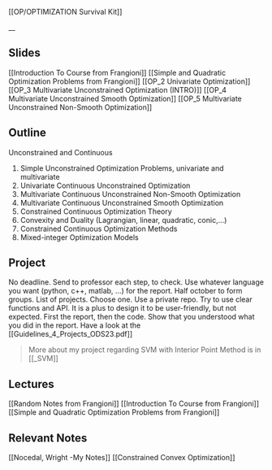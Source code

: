 
[[OP/OPTIMIZATION Survival Kit]]

__
## Slides
[[Introduction To Course from Frangioni]]
[[Simple and Quadratic Optimization Problems from Frangioni]]
[[OP_2 Univariate Optimization]]
[[OP_3 Multivariate Unconstrained Optimization (INTRO)]]
[[OP_4 Multivariate Unconstrained Smooth Optimization]]
[[OP_5 Multivariate Unconstrained Non-Smooth Optimization]]

## Outline
Unconstrained and Continuous
1. Simple Unconstrained Optimization Problems, univariate and multivariate
2. Univariate Continuous Unconstrained Optimization
3. Multivariate Continuous Unconstrained Non-Smooth Optimization
4. Multivariate Continuous Unconstrained Smooth Optimization
5. Constrained Continuous Optimization Theory
6. Convexity and Duality (Lagrangian, linear, quadratic, conic,...)
7. Constrained Continuous Optimization Methods
8. Mixed-integer Optimization Models

## Project
No deadline. Send to professor each step, to check. Use whatever language you want (python, c++, matlab, ...) for the report.
Half october to form groups. List of projects. Choose one.
Use a private repo.
Try to use clear functions and API.
It is a plus to design it to be user-friendly, but not expected.
First the report, then the code. Show that you understood what you did in the report.
Have a look at the [[Guidelines_4_Projects_ODS23.pdf]]

> More about my project regarding SVM with Interior Point Method is in [[_SVM]]

## Lectures
[[Random Notes from Frangioni]]
[[Introduction To Course from Frangioni]]
[[Simple and Quadratic Optimization Problems from Frangioni]]

## Relevant Notes
[[Nocedal, Wright -My Notes]]
[[Constrained Convex Optimization]]



























